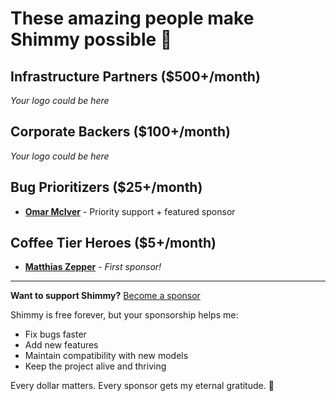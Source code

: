 # These amazing people make Shimmy possible 🙏

## Infrastructure Partners ($500+/month)
*Your logo could be here*

## Corporate Backers ($100+/month)  
*Your logo could be here*

## Bug Prioritizers ($25+/month)
- **[Omar McIver](https://github.com/omarmciver)** - Priority support + featured sponsor

## Coffee Tier Heroes ($5+/month)
- **[Matthias Zepper](https://github.com/MatthiasZepper)** - *First sponsor!*

---

**Want to support Shimmy?** [Become a sponsor](https://github.com/sponsors/Michael-A-Kuykendall)

Shimmy is free forever, but your sponsorship helps me:
- Fix bugs faster
- Add new features
- Maintain compatibility with new models
- Keep the project alive and thriving

Every dollar matters. Every sponsor gets my eternal gratitude. 🚀
